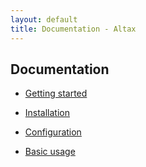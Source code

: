 ```yaml
---
layout: default
title: Documentation - Altax
---
```

## Documentation

* [Getting started](/altax/documentation/getting-started.html)

* [Installation](/altax/documentation/installation.html)

* [Configuration](/altax/documentation/configuration.html)

* [Basic usage](/altax/documentation/basic-usage.html)

